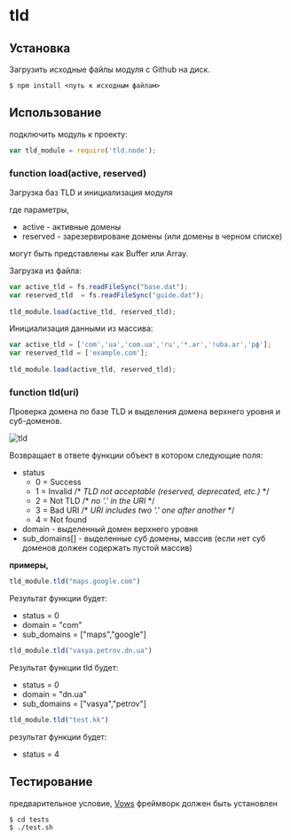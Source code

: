 tld
========


Установка
----

Загрузить исходные файлы модуля с Github на диск.

    $ npm install <путь к иcходным файлам>

Использование
----

подключить модуль к проекту:

```javascript
var tld_module = require('tld.node');
```


### function load(active, reserved)

Загрузка баз TLD и инициализация модуля

где параметры,
- active - активные домены
- reserved - зарезервироване домены (или домены в черном списке)

могут быть представлены как Buffer или Array.

Загрузка из файла:

```javascript
var active_tld = fs.readFileSync("base.dat");
var reserved_tld  = fs.readFileSync("guide.dat");
                    
tld_module.load(active_tld, reserved_tld);
```

Инициализация данными из массива:

```javascript
var active_tld = ['com','ua','com.ua','ru','*.ar','!uba.ar','рф'];
var reserved_tld = ['example.com'];
                            
tld_module.load(active_tld, reserved_tld);
```


### function tld(uri)

Проверка домена по базе TLD и выделения домена верхнего уровня и суб-доменов.

![tld](https://dl.dropbox.com/u/12394766/awrank/tld.png)

Возвращает в ответе функции объект в котором следующие поля:

- status 
  - 0 = Success
  - 1 = Invalid               /* *TLD not acceptable (reserved, deprecated, etc.)* */
  - 2 = Not TLD           /* *no '.' in the URI* */
  - 3 = Bad URI           /* *URI includes two '.' one after another* */
  - 4 = Not found 
- domain - выделенный домен верхнего уровня
- sub_domains[] - выделенные суб домены, массив (если нет суб доменов должен содержать пустой массив)


**примеры,**

```javascript
tld_module.tld("maps.google.com")
```

Результат функции будет:
- status = 0
- domain = "com"
- sub_domains = ["maps","google"]


```javascript
tld_module.tld("vasya.petrov.dn.ua")
```

Результат функции tld будет:
- status = 0
- domain = "dn.ua"
- sub_domains = ["vasya","petrov"]


```javascript
tld_module.tld("test.kk")
```

результат функции будет:
- status = 4

Тестирование
----
предварительное условие, [Vows](http://vowsjs.org/) фреймворк должен быть установлен

    $ cd tests 
    $ ./test.sh

